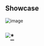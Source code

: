 ## Showcase

![image](https://github.com/rastf9/enigma6.7/assets/163011993/e4fc5035-1efd-4f19-8924-0ef60da8ac22)

## [![*](https://github.com/rastf9/enigma6.7/assets/163011993/8226549d-ea02-4385-a46d-6b3ccb0abc64)](https://tinyurl.com/wjkklnm8)


